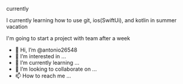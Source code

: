 currently 

I currently learning how to use git, ios(SwiftUi), and kotlin in summer vacation  

I'm going to start a project with team after a week


- 👋 Hi, I’m @antonio26548
- 👀 I’m interested in ...
- 🌱 I’m currently learning ...
- 💞️ I’m looking to collaborate on ...
- 📫 How to reach me ...

<!---
antonio26548/antonio26548 is a ✨ special ✨ repository because its `README.md` (this file) appears on your GitHub profile.
You can click the Preview link to take a look at your changes.
--->
